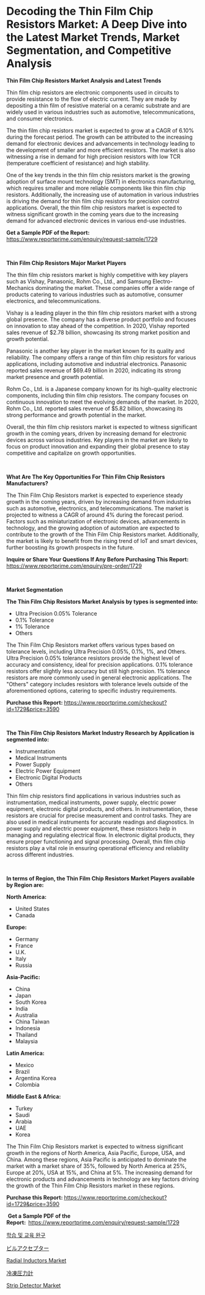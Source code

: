 <p><h1>Decoding the Thin Film Chip Resistors Market: A Deep Dive into the Latest Market Trends, Market Segmentation, and Competitive Analysis</h1></p><p><strong>Thin Film Chip Resistors Market Analysis and Latest Trends</strong></p>
<p><p>Thin film chip resistors are electronic components used in circuits to provide resistance to the flow of electric current. They are made by depositing a thin film of resistive material on a ceramic substrate and are widely used in various industries such as automotive, telecommunications, and consumer electronics.</p><p>The thin film chip resistors market is expected to grow at a CAGR of 6.10% during the forecast period. The growth can be attributed to the increasing demand for electronic devices and advancements in technology leading to the development of smaller and more efficient resistors. The market is also witnessing a rise in demand for high precision resistors with low TCR (temperature coefficient of resistance) and high stability.</p><p>One of the key trends in the thin film chip resistors market is the growing adoption of surface mount technology (SMT) in electronics manufacturing, which requires smaller and more reliable components like thin film chip resistors. Additionally, the increasing use of automation in various industries is driving the demand for thin film chip resistors for precision control applications. Overall, the thin film chip resistors market is expected to witness significant growth in the coming years due to the increasing demand for advanced electronic devices in various end-use industries.</p></p>
<p><strong>Get a Sample PDF of the Report:&nbsp;</strong> <a href="https://www.reportprime.com/enquiry/request-sample/1729">https://www.reportprime.com/enquiry/request-sample/1729</a></p>
<p>&nbsp;</p>
<p><strong>Thin Film Chip Resistors Major Market Players</strong></p>
<p><p>The thin film chip resistors market is highly competitive with key players such as Vishay, Panasonic, Rohm Co., Ltd., and Samsung Electro-Mechanics dominating the market. These companies offer a wide range of products catering to various industries such as automotive, consumer electronics, and telecommunications.</p><p>Vishay is a leading player in the thin film chip resistors market with a strong global presence. The company has a diverse product portfolio and focuses on innovation to stay ahead of the competition. In 2020, Vishay reported sales revenue of $2.78 billion, showcasing its strong market position and growth potential.</p><p>Panasonic is another key player in the market known for its quality and reliability. The company offers a range of thin film chip resistors for various applications, including automotive and industrial electronics. Panasonic reported sales revenue of $69.49 billion in 2020, indicating its strong market presence and growth potential.</p><p>Rohm Co., Ltd. is a Japanese company known for its high-quality electronic components, including thin film chip resistors. The company focuses on continuous innovation to meet the evolving demands of the market. In 2020, Rohm Co., Ltd. reported sales revenue of $5.82 billion, showcasing its strong performance and growth potential in the market.</p><p>Overall, the thin film chip resistors market is expected to witness significant growth in the coming years, driven by increasing demand for electronic devices across various industries. Key players in the market are likely to focus on product innovation and expanding their global presence to stay competitive and capitalize on growth opportunities.</p></p>
<p>&nbsp;</p>
<p><strong>What Are The Key Opportunities For Thin Film Chip Resistors Manufacturers?</strong></p>
<p><p>The Thin Film Chip Resistors market is expected to experience steady growth in the coming years, driven by increasing demand from industries such as automotive, electronics, and telecommunications. The market is projected to witness a CAGR of around 4% during the forecast period. Factors such as miniaturization of electronic devices, advancements in technology, and the growing adoption of automation are expected to contribute to the growth of the Thin Film Chip Resistors market. Additionally, the market is likely to benefit from the rising trend of IoT and smart devices, further boosting its growth prospects in the future.</p></p>
<p><strong>Inquire or Share Your Questions If Any Before Purchasing This Report:</strong> <a href="https://www.reportprime.com/enquiry/pre-order/1729">https://www.reportprime.com/enquiry/pre-order/1729</a></p>
<p>&nbsp;</p>
<p><strong>Market Segmentation</strong></p>
<p><strong>The Thin Film Chip Resistors Market Analysis by types is segmented into:</strong></p>
<p><ul><li>Ultra Precision 0.05% Tolerance</li><li>0.1% Tolerance</li><li>1% Tolerance</li><li>Others</li></ul></p>
<p><p>The Thin Film Chip Resistors market offers various types based on tolerance levels, including Ultra Precision 0.05%, 0.1%, 1%, and Others. Ultra Precision 0.05% tolerance resistors provide the highest level of accuracy and consistency, ideal for precision applications. 0.1% tolerance resistors offer slightly less accuracy but still high precision. 1% tolerance resistors are more commonly used in general electronic applications. The "Others" category includes resistors with tolerance levels outside of the aforementioned options, catering to specific industry requirements.</p></p>
<p><strong>Purchase this Report:&nbsp;</strong><a href="https://www.reportprime.com/checkout?id=1729&price=3590">https://www.reportprime.com/checkout?id=1729&price=3590</a></p>
<p>&nbsp;</p>
<p><strong>The Thin Film Chip Resistors Market Industry Research by Application is segmented into:</strong></p>
<p><ul><li>Instrumentation</li><li>Medical Instruments</li><li>Power Supply</li><li>Electric Power Equipment</li><li>Electronic Digital Products</li><li>Others</li></ul></p>
<p><p>Thin film chip resistors find applications in various industries such as instrumentation, medical instruments, power supply, electric power equipment, electronic digital products, and others. In instrumentation, these resistors are crucial for precise measurement and control tasks. They are also used in medical instruments for accurate readings and diagnostics. In power supply and electric power equipment, these resistors help in managing and regulating electrical flow. In electronic digital products, they ensure proper functioning and signal processing. Overall, thin film chip resistors play a vital role in ensuring operational efficiency and reliability across different industries.</p></p>
<p>&nbsp;</p>
<p><strong>In terms of Region, the Thin Film Chip Resistors Market Players available by Region are:</strong></p>
<p>
    <p> <strong> North America: </strong>
        <ul>
            <li>United States</li>
            <li>Canada</li>
        </ul>
        </p> 
    <p> <strong> Europe: </strong>
        <ul>
            <li>Germany</li>
            <li>France</li>
            <li>U.K.</li>
            <li>Italy</li>
            <li>Russia</li>
        </ul>
        </p> 
    <p> <strong> Asia-Pacific: </strong>
        <ul>
            <li>China</li>
            <li>Japan</li>
            <li>South Korea</li>
            <li>India</li>
            <li>Australia</li>
            <li>China Taiwan</li>
            <li>Indonesia</li>
            <li>Thailand</li>
            <li>Malaysia</li>
        </ul>
        </p> 
    <p> <strong> Latin America: </strong>
        <ul>
            <li>Mexico</li>
            <li>Brazil</li>
            <li>Argentina Korea</li>
            <li>Colombia</li>
        </ul>
        </p> 
    <p> <strong> Middle East & Africa: </strong>
        <ul>
            <li>Turkey</li>
            <li>Saudi</li>
            <li>Arabia</li>
            <li>UAE</li>
            <li>Korea</li>
        </ul>
    </p>
    </p>
<p><p>The Thin Film Chip Resistors market is expected to witness significant growth in the regions of North America, Asia Pacific, Europe, USA, and China. Among these regions, Asia Pacific is anticipated to dominate the market with a market share of 35%, followed by North America at 25%, Europe at 20%, USA at 15%, and China at 5%. The increasing demand for electronic products and advancements in technology are key factors driving the growth of the Thin Film Chip Resistors market in these regions.</p></p>
<p><strong>Purchase this Report: </strong><a href="https://www.reportprime.com/checkout?id=1729&price=3590">https://www.reportprime.com/checkout?id=1729&price=3590</a></p>
<p>&nbsp;<strong>Get a Sample PDF of the Report:&nbsp;&nbsp;</strong><a href="https://www.reportprime.com/enquiry/request-sample/1729">https://www.reportprime.com/enquiry/request-sample/1729</a></p>
<p><strong></strong></p>
<p><p><a href="https://github.com/RichardLueilwitz787/Market-Research-Report-List-1/blob/main/90468439492.md">학습 및 교육 완구</a></p><p><a href="https://github.com/JacksonWiza1924/Market-Research-Report-List-1/blob/main/425498210097.md">ビルアクセプター</a></p><p><a href="https://github.com/NorbertYates/Market-Research-Report-List-4/blob/main/radial-inductors-market.md">Radial Inductors Market</a></p><p><a href="https://github.com/Calvi3ynJerde867/Market-Research-Report-List-1/blob/main/439719810096.md">冷凍圧力計</a></p><p><a href="https://github.com/nancykennedykellievqfqt2/Market-Research-Report-List-1/blob/main/strip-detector-market.md">Strip Detector Market</a></p></p>